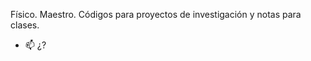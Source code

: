 Físico. Maestro.
Códigos para proyectos de investigación y notas para clases.

- 📫 ¿?

<!---
cesar-baez/cesar-baez is a ✨ special ✨ repository because its `README.md` (this file) appears on your GitHub profile.
You can click the Preview link to take a look at your changes.
--->
